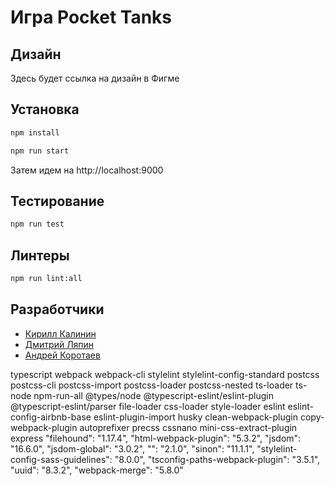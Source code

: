# Игра Pocket Tanks

## Дизайн
Здесь будет ссылка на дизайн в Фигме

## Установка
<a name="install"></a>
<a name="installstart"></a>
```sh
npm install
```

```sh
npm run start
```

Затем идем на http://localhost:9000

## Тестирование
<a name="install"></a>
<a name="installstart"></a>
```sh
npm run test
```

## Линтеры
<a name="install"></a>
<a name="installstart"></a>
```sh
npm run lint:all
```

## Разработчики
<a name="developers"></a>

- [Кирилл Калинин](https://github.com/kirill-kalinin)
- [Дмитрий Ляпин](https://github.com/Pelmenya)
- [Андрей Коротаев](https://github.com/a-k-kord)

typescript webpack webpack-cli stylelint stylelint-config-standard postcss postcss-cli postcss-import postcss-loader postcss-nested ts-loader ts-node
npm-run-all @types/node @typescript-eslint/eslint-plugin @typescript-eslint/parser file-loader css-loader style-loader eslint eslint-config-airbnb-base eslint-plugin-import husky
clean-webpack-plugin copy-webpack-plugin autoprefixer precss cssnano mini-css-extract-plugin
 express
"filehound": "1.17.4",
"html-webpack-plugin": "5.3.2",
"jsdom": "16.6.0",
"jsdom-global": "3.0.2",
"": "2.1.0",
"sinon": "11.1.1",
"stylelint-config-sass-guidelines": "8.0.0",
"tsconfig-paths-webpack-plugin": "3.5.1",
"uuid": "8.3.2",
"webpack-merge": "5.8.0"
